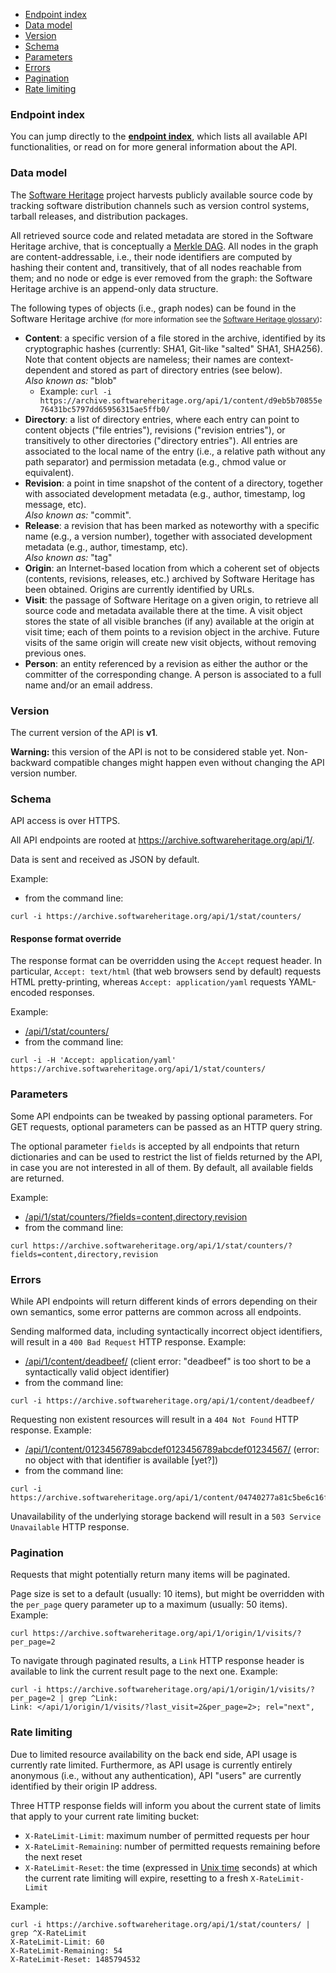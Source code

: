 <ul>
  <li><a href="#endpoint-index">Endpoint index</a></li>
  <li><a href="#data-model">Data model</a></li>
  <li><a href="#version">Version</a></li>
  <li><a href="#schema">Schema</a></li>
  <li><a href="#parameters">Parameters</a></li>
  <li><a href="#errors">Errors</a></li>
  <li><a href="#pagination">Pagination</a></li>
  <li><a href="#rate-limiting">Rate limiting</a></li>
</ul>

### Endpoint index

You can jump directly to the <strong><a href="/api/1/">endpoint
index</a></strong>, which lists all available API functionalities, or read on
for more general information about the API.


### Data model

The [Software Heritage](https://www.softwareheritage.org/) project harvests
publicly available source code by tracking software distribution channels such
as version control systems, tarball releases, and distribution packages.

All retrieved source code and related metadata are stored in the Software
Heritage archive, that is conceptually
a [Merkle DAG](https://en.wikipedia.org/wiki/Merkle_tree). All nodes in the
graph are content-addressable, i.e., their node identifiers are computed by
hashing their content and, transitively, that of all nodes reachable from them;
and no node or edge is ever removed from the graph: the Software Heritage
archive is an append-only data structure.

The following types of objects (i.e., graph nodes) can be found in the Software
Heritage archive <small>(for more information see
the
[Software Heritage glossary](https://docs.softwareheritage.org/devel/glossary.html))</small>:

- **Content**: a specific version of a file stored in the archive, identified
  by its cryptographic hashes (currently: SHA1, Git-like "salted" SHA1,
  SHA256). Note that content objects are nameless; their names are
  context-dependent and stored as part of directory entries (see below).<br />
  *Also known as:* "blob"
  * Example: `curl -i https://archive.softwareheritage.org/api/1/content/d9eb5b70855e76431bc5797dd65956315ae5ffb0/`
- **Directory**: a list of directory entries, where each entry can point to
  content objects ("file entries"), revisions ("revision entries"), or
  transitively to other directories ("directory entries"). All entries are
  associated to the local name of the entry (i.e., a relative path without any
  path separator) and permission metadata (e.g., chmod value or equivalent).
- **Revision**: a point in time snapshot of the content of a directory,
  together with associated development metadata (e.g., author, timestamp, log
  message, etc).<br />
  *Also known as:* "commit".
- **Release**: a revision that has been marked as noteworthy with a specific
  name (e.g., a version number), together with associated development metadata
  (e.g., author, timestamp, etc).<br />
  *Also known as:* "tag"
- **Origin**: an Internet-based location from which a coherent set of objects
  (contents, revisions, releases, etc.) archived by Software Heritage has been
  obtained. Origins are currently identified by URLs.
- **Visit**: the passage of Software Heritage on a given origin, to retrieve
  all source code and metadata available there at the time. A visit object
  stores the state of all visible branches (if any) available at the origin at
  visit time; each of them points to a revision object in the archive. Future
  visits of the same origin will create new visit objects, without removing
  previous ones.
- **Person**: an entity referenced by a revision as either the author or the
  committer of the corresponding change. A person is associated to a full name
  and/or an email address.


### Version

The current version of the API is **v1**.

**Warning:** this version of the API is not to be considered stable yet.
Non-backward compatible changes might happen even without changing the API
version number.


### Schema

API access is over HTTPS.

All API endpoints are rooted at <https://archive.softwareheritage.org/api/1/>.

Data is sent and received as JSON by default.

Example:

- from the command line:
``` shell
curl -i https://archive.softwareheritage.org/api/1/stat/counters/
```

#### Response format override

The response format can be overridden using the `Accept` request header. In
particular, `Accept: text/html` (that web browsers send by default) requests
HTML pretty-printing, whereas `Accept: application/yaml` requests YAML-encoded
responses.

Example:

- [/api/1/stat/counters/](/api/1/stat/counters/)
- from the command line:
``` shell
curl -i -H 'Accept: application/yaml' https://archive.softwareheritage.org/api/1/stat/counters/
```

### Parameters

Some API endpoints can be tweaked by passing optional parameters. For GET
requests, optional parameters can be passed as an HTTP query string.

The optional parameter `fields` is accepted by all endpoints that return
dictionaries and can be used to restrict the list of fields returned by the
API, in case you are not interested in all of them. By default, all available
fields are returned.

Example:

- [/api/1/stat/counters/\?fields\=content,directory,revision](/api/1/stat/counters/?fields=content,directory,revision)
- from the command line:
``` shell
curl https://archive.softwareheritage.org/api/1/stat/counters/?fields=content,directory,revision
```


### Errors

While API endpoints will return different kinds of errors depending on their
own semantics, some error patterns are common across all endpoints.

Sending malformed data, including syntactically incorrect object identifiers,
will result in a `400 Bad Request` HTTP response. Example:

- [/api/1/content/deadbeef/](/api/1/content/deadbeef/) (client error:
  "deadbeef" is too short to be a syntactically valid object identifier)
- from the command line:
``` shell
curl -i https://archive.softwareheritage.org/api/1/content/deadbeef/
```

Requesting non existent resources will result in a `404 Not Found` HTTP
response. Example:

- [/api/1/content/0123456789abcdef0123456789abcdef01234567/](/api/1/content/0123456789abcdef0123456789abcdef01234567/)
  (error: no object with that identifier is available [yet?])
- from the command line:
``` shell
curl -i https://archive.softwareheritage.org/api/1/content/04740277a81c5be6c16f6c9da488ca073b770d7f/
```

Unavailability of the underlying storage backend will result in a `503 Service
Unavailable` HTTP response.


### Pagination

Requests that might potentially return many items will be paginated.

Page size is set to a default (usually: 10 items), but might be overridden with
the `per_page` query parameter up to a maximum (usually: 50 items). Example:

``` shell
curl https://archive.softwareheritage.org/api/1/origin/1/visits/?per_page=2
```

To navigate through paginated results, a `Link` HTTP response header is
available to link the current result page to the next one. Example:

    curl -i https://archive.softwareheritage.org/api/1/origin/1/visits/?per_page=2 | grep ^Link:
    Link: </api/1/origin/1/visits/?last_visit=2&per_page=2>; rel="next",


### Rate limiting

Due to limited resource availability on the back end side, API usage is
currently rate limited.  Furthermore, as API usage is currently entirely
anonymous (i.e., without any authentication), API "users" are currently
identified by their origin IP address.

Three HTTP response fields will inform you about the current state of limits
that apply to your current rate limiting bucket:

- `X-RateLimit-Limit`: maximum number of permitted requests per hour
- `X-RateLimit-Remaining`: number of permitted requests remaining before the
  next reset
- `X-RateLimit-Reset`: the time (expressed
  in [Unix time](https://en.wikipedia.org/wiki/Unix_time) seconds) at which the
  current rate limiting will expire, resetting to a fresh `X-RateLimit-Limit`

Example:

    curl -i https://archive.softwareheritage.org/api/1/stat/counters/ | grep ^X-RateLimit
    X-RateLimit-Limit: 60
    X-RateLimit-Remaining: 54
    X-RateLimit-Reset: 1485794532
